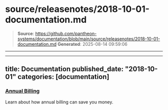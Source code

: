 # source/releasenotes/2018-10-01-documentation.md

> **Source**: https://github.com/pantheon-systems/documentation/blob/main/source/releasenotes/2018-10-01-documentation.md
> **Generated**: 2025-08-14 09:59:06

---

---
title: Documentation
published_date: "2018-10-01"
categories: [documentation]
---
### [Annual Billing](/guides/account-mgmt/plans/pricing)
Learn about how annual billing can save you money.
